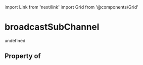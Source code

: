 import Link from 'next/link'
import Grid from '@components/Grid'

# broadcastSubChannel

undefined

## Property of



